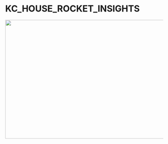 # KC_HOUSE_ROCKET_INSIGHTS

<p align="center">
  <img width="1000" height="380" src="https://media.baamboozle.com/uploads/images/305923/1634457233_97605_url.jpeg"/>
</p>
